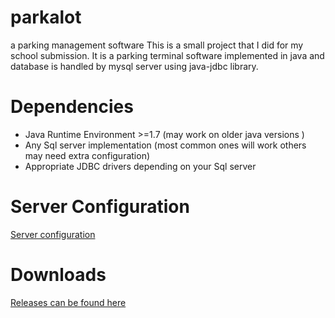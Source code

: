 # parkalot
a parking management software
This is a small project that I did for my school submission. 
It is a parking terminal software implemented in java and database is handled by mysql server using java-jdbc library. 

<h1>Dependencies</h1>
<ul>
	<li>Java Runtime Environment  >=1.7 
		(may work on older java versions )</li>
	<li>Any Sql server implementation 
		(most common ones will work others may need extra configuration)</li>
	<li>Appropriate JDBC drivers depending on your Sql server</li>

</ul>

<h1>Server Configuration</h1>
<a href="https://github.com/LLL2yu/parkalot/blob/master/server%20configuration">Server configuration</a>
<br>
<h1>Downloads</h1>
<a href="https://github.com/LLL2yu/parkalot/releases">Releases can be found here</a>